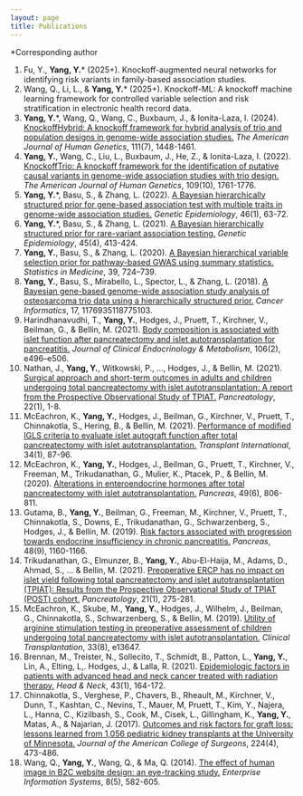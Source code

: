 ```yaml
---
layout: page
title: Publications
---
```

*Corresponding author

1. Fu, Y., **Yang, Y.**\* (2025+). Knockoff-augmented neural networks for identifying risk variants in family-based association studies.
2. Wang, Q., Li, L., & **Yang, Y.**\* (2025+). Knockoff-ML: A knockoff machine learning framework for controlled variable selection and risk stratification in electronic health record data.
3. **Yang, Y.**\*, Wang, Q., Wang, C., Buxbaum, J., & Ionita-Laza, I. (2024). [KnockoffHybrid: A knockoff framework for hybrid analysis of trio and population designs in genome-wide association studies.](https://doi.org/10.1016/j.ajhg.2024.05.003) *The American Journal of Human Genetics*, 111(7), 1448-1461.
4. **Yang, Y.**, Wang, C., Liu, L., Buxbaum, J., He, Z., & Ionita-Laza, I. (2022). [KnockoffTrio: A knockoff framework for the identification of putative causal variants in genome-wide association studies with trio design.](https://doi.org/10.1016/j.ajhg.2022.08.013) *The American Journal of Human Genetics*, 109(10), 1761-1776.
5. **Yang, Y.**\*, Basu, S., & Zhang, L. (2022). [A Bayesian hierarchically structured prior for gene-based association test with multiple traits in genome-wide association studies.](https://doi.org/10.1002/gepi.22437) *Genetic Epidemiology*, 46(1), 63-72.
6. **Yang, Y.**\*, Basu, S., & Zhang, L. (2021). [A Bayesian hierarchically structured prior for rare-variant association testing.](https://doi.org/10.1002/gepi.22379) *Genetic Epidemiology*, 45(4), 413-424.
7. **Yang, Y.**, Basu, S., & Zhang, L. (2020). [A Bayesian hierarchical variable selection prior for pathway-based GWAS using summary statistics.](https://doi.org/10.1002/sim.8442) *Statistics in Medicine*, 39, 724–739. 
8. **Yang, Y.**, Basu, S., Mirabello, L., Spector, L., & Zhang, L. (2018). [A Bayesian gene-based genome-wide association study analysis of osteosarcoma trio data using a hierarchically structured prior.](https://doi.org/10.1177/1176935118775103) *Cancer Informatics*, 17, 1176935118775103.
9. Harindhanavudhi, T., **Yang, Y.**, Hodges, J., Pruett, T., Kirchner, V., Beilman, G., & Bellin, M. (2021). [Body composition is associated with islet function after pancreatectomy and islet autotransplantation for pancreatitis.](https://doi.org/10.1210/clinem/dgaa790) *Journal of Clinical Endocrinology & Metabolism*, 106(2), e496–e506.
10. Nathan, J., **Yang, Y.**, Witkowski, P., ..., Hodges, J., & Bellin, M. (2021). [Surgical approach and short-term outcomes in adults and children undergoing total pancreatectomy with islet autotransplantation: A report from the Prospective Observational Study of TPIAT.](https://doi.org/10.1016/j.pan.2021.09.011) *Pancreatology*, 22(1), 1-8.
11. McEachron, K., **Yang, Y.**, Hodges, J., Beilman, G., Kirchner, V., Pruett, T., Chinnakotla, S., Hering, B., & Bellin, M. (2021). [Performance of modified IGLS criteria to evaluate islet autograft function after total pancreatectomy with islet autotransplantation.](https://doi.org/10.1111/tri.13762) *Transplant International*, 34(1), 87-96.
12. McEachron, K., **Yang, Y.**, Hodges, J., Beilman, G., Pruett, T., Kirchner, V., Freeman, M., Trikudanathan, G., Mulier, K., Ptacek, P., & Bellin, M. (2020). [Alterations in enteroendocrine hormones after total pancreatectomy with islet autotransplantation.](https://doi.org/10.1097/MPA.0000000000001582) *Pancreas*, 49(6), 806-811.
13. Gutama, B., **Yang, Y.**, Beilman, G., Freeman, M., Kirchner, V., Pruett, T., Chinnakotla, S., Downs, E., Trikudanathan, G., Schwarzenberg, S., Hodges, J., & Bellin, M. (2019). [Risk factors associated with progression towards endocrine insufficiency in chronic pancreatitis.](https://doi.org/10.1097/MPA.0000000000001394) *Pancreas*, 48(9), 1160-1166.
14. Trikudanathan, G., Elmunzer, B., **Yang, Y.**, Abu-El-Haija, M., Adams, D., Ahmad, S., ... & Bellin, M. (2021). [Preoperative ERCP has no impact on islet yield following total pancreatectomy and islet autotransplantation (TPIAT): Results from the Prospective Observational Study of TPIAT (POST) cohort.](https://doi.org/10.1016/j.pan.2020.11.008) *Pancreatology*, 21(1), 275-281.
15. McEachron, K., Skube, M., **Yang, Y.**, Hodges, J., Wilhelm, J., Beilman, G., Chinnakotla, S., Schwarzenberg, S., & Bellin, M. (2019). [Utility of arginine stimulation testing in preoperative assessment of children undergoing total pancreatectomy with islet autotransplantation.](https://doi.org/10.1111/ctr.13647) *Clinical Transplantation*, 33(8), e13647.
16. Brennan, M., Treister, N., Sollecito, T., Schmidt, B., Patton, L., **Yang, Y.**, Lin, A., Elting, L,. Hodges, J., & Lalla, R. (2021). [Epidemiologic factors in patients with advanced head and neck cancer treated with radiation therapy.](https://doi.org/10.1002/hed.26468) *Head & Neck*, 43(1), 164-172.
17. Chinnakotla, S., Verghese, P., Chavers, B., Rheault, M., Kirchner, V., Dunn, T., Kashtan, C., Nevins, T., Mauer, M, Pruett, T., Kim, Y., Najera, L., Hanna, C., Kizilbash, S., Cook, M., Cisek, L., Gillingham, K., **Yang, Y.**, Matas, A., & Najarian, J. (2017). [Outcomes and risk factors for graft loss: lessons learned from 1,056 pediatric kidney transplants at the University of Minnesota.](https://doi.org/10.1016/j.jamcollsurg.2016.12.027) *Journal of the American College of Surgeons*, 224(4), 473-486.
18. Wang, Q., **Yang, Y.**, Wang, Q., & Ma, Q. (2014). [The effect of human image in B2C website design: an eye-tracking study.](https://doi.org/10.1080/17517575.2014.925585) *Enterprise Information Systems*, 8(5), 582-605.
